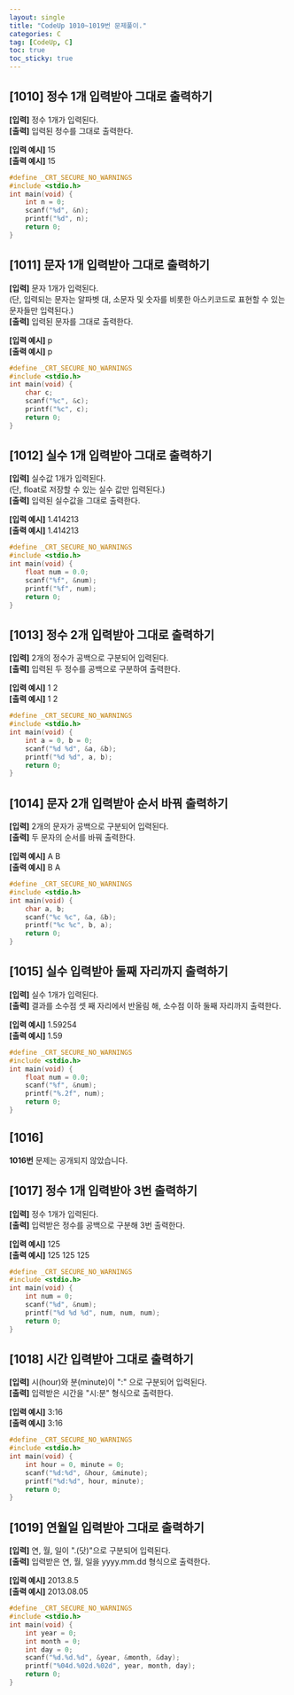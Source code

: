 ```yaml
---
layout: single
title: "CodeUp 1010~1019번 문제풀이."
categories: C
tag: [CodeUp, C]
toc: true
toc_sticky: true
---
```


## [1010] 정수 1개 입력받아 그대로 출력하기  
**[입력]** 정수 1개가 입력된다.  
**[출력]** 입력된 정수를 그대로 출력한다.  


**[입력 예시]** 15  
**[출력 예시]** 15  
```c
#define _CRT_SECURE_NO_WARNINGS
#include <stdio.h>
int main(void) {	
	int n = 0;
	scanf("%d", &n);
	printf("%d", n);
	return 0;
}
```  


## [1011] 문자 1개 입력받아 그대로 출력하기  
**[입력]** 문자 1개가 입력된다.  
(단, 입력되는 문자는 알파벳 대, 소문자 및 숫자를 비롯한 아스키코드로 표현할 수 있는 문자들만 입력된다.)  
**[출력]** 입력된 문자를 그대로 출력한다.  


**[입력 예시]** p  
**[출력 예시]** p  
```c
#define _CRT_SECURE_NO_WARNINGS
#include <stdio.h>
int main(void) {	
	char c;
	scanf("%c", &c);
	printf("%c", c);
	return 0;
}
```  


## [1012] 실수 1개 입력받아 그대로 출력하기  
**[입력]** 실수값 1개가 입력된다.  
(단, float로 저장할 수 있는 실수 값만 입력된다.)  
**[출력]** 입력된 실수값을 그대로 출력한다.  


**[입력 예시]** 1.414213  
**[출력 예시]** 1.414213  
```c
#define _CRT_SECURE_NO_WARNINGS
#include <stdio.h>
int main(void) {	
	float num = 0.0;
	scanf("%f", &num);
	printf("%f", num);
	return 0;
}
```  


## [1013] 정수 2개 입력받아 그대로 출력하기  
**[입력]** 2개의 정수가 공백으로 구분되어 입력된다.  
**[출력]** 입력된 두 정수를 공백으로 구분하여 출력한다.  


**[입력 예시]** 1 2  
**[출력 예시]** 1 2  
```c
#define _CRT_SECURE_NO_WARNINGS
#include <stdio.h>
int main(void) {	
	int a = 0, b = 0;
	scanf("%d %d", &a, &b);
	printf("%d %d", a, b);
	return 0;
}
```  


## [1014] 문자 2개 입력받아 순서 바꿔 출력하기  
**[입력]** 2개의 문자가 공백으로 구분되어 입력된다.  
**[출력]** 두 문자의 순서를 바꿔 출력한다.  


**[입력 예시]** A B  
**[출력 예시]** B A  
```c
#define _CRT_SECURE_NO_WARNINGS
#include <stdio.h>
int main(void) {	
	char a, b;
	scanf("%c %c", &a, &b);
	printf("%c %c", b, a);
	return 0;
}
```  


## [1015] 실수 입력받아 둘째 자리까지 출력하기  
**[입력]** 실수 1개가 입력된다.  
**[출력]** 결과를 소수점 셋 째 자리에서 반올림 해, 소수점 이하 둘째 자리까지 출력한다.  


**[입력 예시]** 1.59254  
**[출력 예시]** 1.59  
```c
#define _CRT_SECURE_NO_WARNINGS
#include <stdio.h>
int main(void) {	
	float num = 0.0;
	scanf("%f", &num);
	printf("%.2f", num);
	return 0;
}
```  


## [1016]
**1016번** 문제는 공개되지 않았습니다.  


## [1017] 정수 1개 입력받아 3번 출력하기  
**[입력]** 정수 1개가 입력된다.  
**[출력]** 입력받은 정수를 공백으로 구분해 3번 출력한다.  


**[입력 예시]** 125  
**[출력 예시]** 125 125 125  
```c
#define _CRT_SECURE_NO_WARNINGS
#include <stdio.h>
int main(void) {	
	int num = 0;
	scanf("%d", &num);
	printf("%d %d %d", num, num, num);
	return 0;
}
```  


## [1018] 시간 입력받아 그대로 출력하기  
**[입력]** 시(hour)와 분(minute)이 ":" 으로 구분되어 입력된다.  
**[출력]** 입력받은 시간을 "시:분" 형식으로 출력한다.  


**[입력 예시]** 3:16  
**[출력 예시]** 3:16  
```c
#define _CRT_SECURE_NO_WARNINGS
#include <stdio.h>
int main(void) {	
	int hour = 0, minute = 0;
	scanf("%d:%d", &hour, &minute);
	printf("%d:%d", hour, minute);
	return 0;
}
```  


## [1019] 연월일 입력받아 그대로 출력하기  
**[입력]** 연, 월, 일이 ".(닷)"으로 구분되어 입력된다.  
**[출력]** 입력받은 연, 월, 일을 yyyy.mm.dd 형식으로 출력한다.  


**[입력 예시]** 2013.8.5  
**[출력 예시]** 2013.08.05  
```c
#define _CRT_SECURE_NO_WARNINGS
#include <stdio.h>
int main(void) {	
	int year = 0;
	int month = 0;
	int day = 0;
	scanf("%d.%d.%d", &year, &month, &day);
	printf("%04d.%02d.%02d", year, month, day);
	return 0;
}
```   